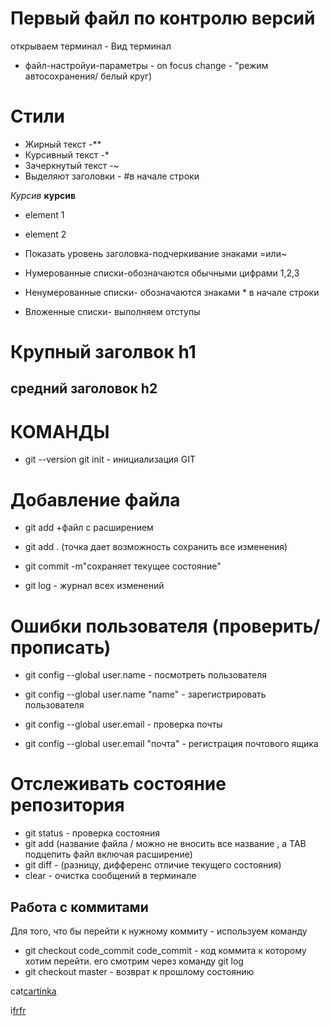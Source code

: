 # Первый файл по контролю версий
 открываем терминал - Вид терминал
* файл-настройуи-параметры - on focus change - "режим автосохранения/ белый круг)

# Стили 
* Жирный текст -**
* Курсивный текст -*
* Зачеркнутый текст -~
* Выделяют заголовки - #в начале строки

*Курсив*
**курсив**

* element 1
* element 2

* Показать уровень заголовка-подчеркивание знаками =или~
* Нумерованные списки-обозначаются обычными цифрами 1,2,3
* Ненумерованные списки- обозначаются знаками * в начале строки
* Вложенные списки- выполняем отступы

# Крупный заголвок h1
## средний заголовок h2

# КОМАНДЫ
* git --version
git init - инициализация GIT

# Добавление файла
* git add +файл с расширением
* git add . (точка дает возможность сохранить все изменения)
* git commit -m"сохраняет текущее состояние"

* git log   - журнал всех изменений

# Ошибки пользователя (проверить/прописать)
* git config --global user.name - посмотреть пользователя
* git config --global user.name "name" - зарегистрировать пользователя

* git config --global user.email - проверка почты
* git config --global user.email "почта" - регистрация почтового ящика

# Отслеживать состояние репозитория
* git status - проверка состояния
* git add (название файла / можно не вносить все название , а TAB подцепить файл включая расширение)
* git diff - (разницу, дифференс отличие текущего состояния)
* clear - очистка сообщений в терминале

## Работа с коммитами
Для того, что бы перейти к нужному коммиту - используем команду
* git checkout code_commit
 code_commit - код коммита к которому хотим перейти. его смотрим через команду git log
* git checkout master - возврат к прошлому состоянию

cat[cartinka](i.jpg)


i[frfr](i.jpg)


